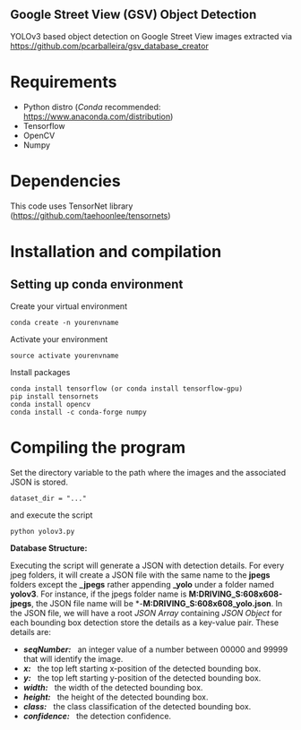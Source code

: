 ## Google Street View (GSV) Object Detection 
YOLOv3 based object detection on Google Street View images extracted via https://github.com/pcarballeira/gsv_database_creator
# Requirements
- Python distro (*Conda* recommended: https://www.anaconda.com/distribution)
- Tensorflow 
- OpenCV
- Numpy

# Dependencies
This code uses TensorNet library (https://github.com/taehoonlee/tensornets)

# Installation and compilation
## Setting up conda environment
Create your virtual environment

    conda create -n yourenvname
  
Activate your environment 

    source activate yourenvname

Install packages

    conda install tensorflow (or conda install tensorflow-gpu)
    pip install tensornets 
    conda install opencv
    conda install -c conda-forge numpy 

# Compiling the program

Set the directory variable to the path where the images and the associated JSON is stored.

    dataset_dir = "..."
    
and execute the script
    
    python yolov3.py
    
**Database Structure:**

Executing the script will generate a JSON with detection details. For every jpeg folders, it will create a JSON file with the same name to the **jpegs** folders except the **_jpegs** rather appending **_yolo** under a folder named **yolov3**. For instance, if the jpegs folder name is **M:DRIVING_S:608x608-jpegs**, the JSON file name will be *-**M:DRIVING_S:608x608_yolo.json**. In the JSON file, we will have a root _JSON Array_ containing _JSON Object_ for each bounding box detection store the details as a key-value pair. These details are:

- **_seqNumber:_** &nbsp; an integer value of a number between 00000 and 99999 that will identify the image.
- **_x:_**  &nbsp;         the top left starting x-position of the detected bounding box. 
- **_y:_**  &nbsp;           the top left starting y-position of the detected bounding box. 
- **_width:_** &nbsp;      the width of the detected bounding box. 
- **_height:_** &nbsp;     the height of the detected bounding box. 
- **_class:_**  &nbsp;     the class classification of the detected bounding box. 
- **_confidence:_** &nbsp;  the detection confidence. 

